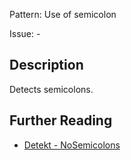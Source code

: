 Pattern: Use of semicolon

Issue: -

## Description

Detects semicolons.

## Further Reading

* [Detekt - NoSemicolons](https://detekt.github.io/detekt/formatting.html#nosemicolons)
